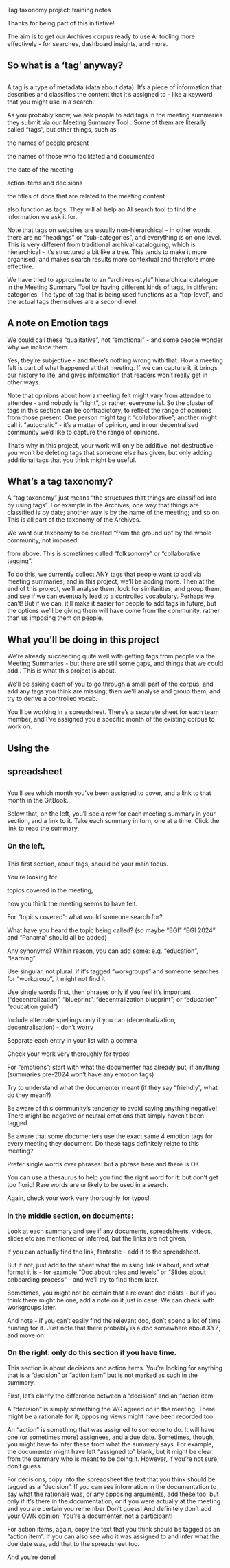 Tag taxonomy project: training notes



Thanks for being part of this initiative!

The aim is to get our Archives corpus ready to use AI tooling more effectively - for searches, dashboard insights, and more.

## So what is a ‘tag’ anyway?
## 


A tag is a type of metadata (data about data). It’s a piece of information that describes and classifies  the content that it’s assigned to - like a keyword that you might use in a search.



As you probably know, we ask people to add tags in the meeting summaries they submit via our Meeting Summary Tool . Some of them are literally called “tags”, but other things, such as

the names of people present

the names of those who facilitated and documented

the date of the meeting

action items and decisions

the titles of docs that are related to the meeting content

also function as tags. They will all help an AI search tool to find the information we ask it for.



Note that tags on websites are usually non-hierarchical - in other words, there are no “headings” or  “sub-categories”, and everything is on one level. This is very different from traditional archival cataloguing, which is hierarchical - it’s structured a bit like a tree. This tends to make it more organised, and makes search results more contextual and therefore more effective.



We have tried to approximate to an “archives-style” hierarchical catalogue in the Meeting Summary Tool by having different kinds of tags, in different categories. The type of tag that is being used functions as a “top-level”, and the actual tags themselves are a second level.

## A note on Emotion tags


We could call these “qualitative”, not  “emotional” - and some people wonder why we include them.

Yes, they’re subjective - and there’s nothing wrong with that. How a meeting felt is part of what happened at that meeting. If we can capture it, it brings our history to life, and gives information that readers won’t really get in other ways.



Note that opinions about how a meeting felt might vary from attendee to attendee - and nobody is “right”, or rather, everyone is!. So the cluster of tags in this section can be contradictory, to reflect the range of opinions from those present. One person might tag it “collaborative”; another might call it “autocratic” - it’s a matter of opinion, and in our decentralised community we’d like to capture the range of opinions.

That’s why in this project, your work will only be additive, not destructive - you won’t be deleting tags that someone else has given, but only adding additional tags that you think might be useful.



## What’s a tag taxonomy?


A “tag taxonomy” just means “the structures that things are classified into by using tags”. For example in the Archives, one way that things are classified is by date; another way is by the name of the meeting; and so on. This is all part of the taxonomy of the Archives.



We want our taxonomy to be created “from the ground up” by the whole community, not imposed 

from above. This is sometimes called “folksonomy” or “collaborative tagging”.



To do this, we currently collect ANY tags that people want to add via meeting summaries; and in this project, we’ll be adding more. Then at the end of this project, we’ll analyse them, look for similarities, and group them, and see if we can eventually lead to a controlled vocabulary. Perhaps we can’t! But if we can, it’ll make it easier for people to add tags in future, but the options we’ll be giving them will have come from the community, rather than us imposing them on people.



## What you’ll be doing in this project


We’re already succeeding quite well with getting tags from people via the Meeting Summaries - but there are still some gaps, and things that we could add.. This is what this project is about.



We’ll be asking each of you to go through a small part of the corpus, and add any tags you think are missing; then we’ll analyse and group them, and try to derive a controlled vocab.

You’ll be working in a spreadsheet. There’s a separate sheet for each team member, and I’ve assigned you a specific month of the existing corpus to work on.



## Using the 
## spreadsheet
## 


You’ll see which month you’ve been assigned to cover, and a link to that month in the GitBook.

Below that, on the left, you’ll see a row for each meeting summary in your section, and a link to it. Take each summary in turn, one at a time. Click the link to read the summary.

### On the left,
### 


This first section, about tags, should be your main focus.

You’re looking for

topics covered in the meeting,

how you think the meeting seems to have felt.



For “topics covered”: what would someone search for?

What have you heard the topic being called? (so maybe “BGI” “BGI 2024” and “Panama” should all be added)

Any synonyms? Within reason, you can add some: e.g. “education”, “learning”

Use singular, not plural: if it’s tagged “workgroups” and someone searches for “workgroup”, it might not find it

Use single words first, then phrases only if you feel it’s important (“decentralization”, “blueprint”, “decentralization blueprint”; or  “education” “education guild”)

Include alternate spellings only if you can (decentralization, decentralisation) - don’t worry

Separate each entry in your list with a comma

Check your work very thoroughly for typos!



For “emotions”:  start with what the documenter has already put, if anything (summaries pre-2024 won’t have any emotion tags)

Try to understand what the documenter meant (if they say “friendly”, what do they mean?)

Be aware of this community’s tendency to avoid saying anything negative! There might be negative or neutral emotions that simply haven’t been tagged

Be aware that some documenters use the exact same 4 emotion tags for every meeting they document. Do these tags definitely relate to this meeting?

Prefer single words over phrases: but a phrase here and there is OK

You can use a thesaurus to help you find the right word for it: but don’t get too florid! Rare words are unlikely to be used in a search.

Again, check your work very thoroughly for typos!



### In the middle section, on documents:


Look at each summary and see if any documents, spreadsheets, videos, slides etc are mentioned or inferred, but the links are not given.

If you can actually find the link, fantastic - add it to the spreadsheet. 

But if not, just add to the sheet what the missing link is about, and what format it is - for example “Doc about roles and levels” or “Slides about onboarding process” - and we’ll try to find them later. 

Sometimes, you might not be certain that a relevant doc exists - but if you think there might be one, add a note on it just in case. We can check with workgroups later.

And note - if you can’t easily find the relevant doc, don’t spend a lot of time hunting for it. Just note that there probably is a doc somewhere about XYZ, and move on.



### On the right: only do this section if you have time.


This section is about decisions and action items. You’re looking for anything that is a “decision” or “action item” but is not marked as such in the summary.



First, let’s clarify the difference between a “decision” and an “action item:

A “decision” is simply something the WG agreed on in the meeting. There might be a rationale for it; opposing views might have been recorded too. 

An “action” is something that was assigned to someone to do. It will have one (or sometimes more) assignees, and a due date. Sometimes, though, you might have to infer these from what the summary says. For example, the documenter might have left “assigned to” blank, but it might be clear from the summary who is meant to be doing it. However, if you’re not sure, don’t guess.



For decisions, copy into the spreadsheet the text that you think should be tagged as a “decision”. If you can see information in the documentation to say what the rationale was, or any opposing arguments, add these too: but only if it’s there in the documentation, or if you were actually at the meeting and you are certain you remember Don’t guess! And definitely don’t add your OWN opinion. You’re a documenter, not a participant!



For action items, again, copy the text that you think should be tagged as an “action item”. If you can also see who it was assigned to and infer what the due date was, add that to the spreadsheet too.





And you’re done!

